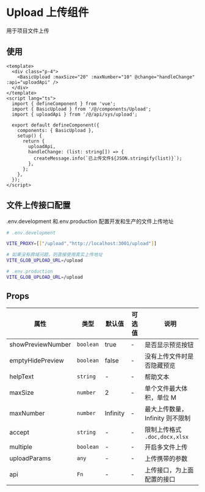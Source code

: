 # Upload 上传组件

用于项目文件上传

## 使用

```vue
<template>
  <div class="p-4">
    <BasicUpload :maxSize="20" :maxNumber="10" @change="handleChange" :api="uploadApi" />
  </div>
</template>
<script lang="ts">
  import { defineComponent } from 'vue';
  import { BasicUpload } from '/@/components/Upload';
  import { uploadApi } from '/@/api/sys/upload';

  export default defineComponent({
    components: { BasicUpload },
    setup() {
      return {
        uploadApi,
        handleChange: (list: string[]) => {
          createMessage.info(`已上传文件${JSON.stringify(list)}`);
        },
      };
    },
  });
</script>
```

## 文件上传接口配置

.env.development 和.env.production 配置开发和生产的文件上传地址

```bash
# .env.development

VITE_PROXY=[["/upload","http://localhost:3001/upload"]]

# 如果没有跨域问题，则直接使用真实上传地址
VITE_GLOB_UPLOAD_URL=/upload

# .env.production
VITE_GLOB_UPLOAD_URL=/upload

```

## Props

| 属性              | 类型      | 默认值   | 可选值 | 说明                            |
| ----------------- | --------- | -------- | ------ | ------------------------------- |
| showPreviewNumber | `boolean` | true     | -      | 是否显示预览按钮                |
| emptyHidePreview  | `boolean` | false    | -      | 没有上传文件时是否隐藏预览      |
| helpText          | `string`  | -        | -      | 帮助文本                        |
| maxSize           | `number`  | 2        | -      | 单个文件最大体积，单位 M        |
| maxNumber         | `number`  | Infinity | -      | 最大上传数量，Infinity 则不限制 |
| accept            | `string`  | -        | -      | 限制上传格式 `.doc,docx,xlsx`   |
| multiple          | `boolean` | -        | -      | 开启多文件上传                  |
| uploadParams      | `any`     | -        | -      | 上传携带的参数                  |
| api               | `Fn`      | -        | -      | 上传接口，为上面配置的接口      |
